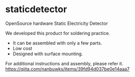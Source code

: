 # staticdetector

OpenSource hardware Static Electricity Detector 

We developed this product for soldering practice.

- It can be assembled with only a few parts.
- Low cost
- Designed with surface mounting.

For additional instructions and assembly, please refer it.
https://qiita.com/nanbuwks/items/39fd94d037be0e14aaa7
